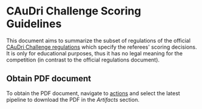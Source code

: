 # CAuDri Challenge Scoring Guidelines

This document aims to summarize the subset of regulations of the official
[CAuDri Challenge regulations](https://caudri-challenge.de/regulations/)
which specify the referees' scoring decisions. It is only for educational
purposes, thus it has no legal meaning for the competition (in contrast to
the official regulations document).

## Obtain PDF document

To obtain the PDF document, navigate to
[actions](https://github.com/CAuDri/scoring-guidelines/actions)
and select the latest pipeline to download the PDF in the *Artifacts* section.
